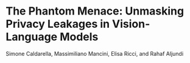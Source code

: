 # The Phantom Menace: Unmasking Privacy Leakages in Vision-Language Models

Simone Caldarella, Massimiliano Mancini, Elisa Ricci, and Rahaf Aljundi
